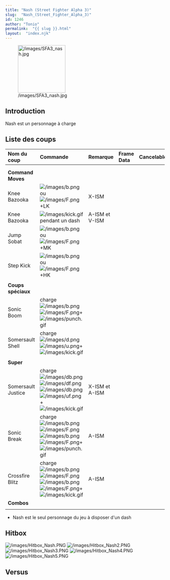 ```yaml
---
title: "Nash (Street Fighter Alpha 3)"
slug:  "Nash_(Street_Fighter_Alpha_3)"
id: 1246
author: "Tonio"
permalink:  "{{ slug }}.html"
layout:  "index.njk"
---
```


<figure>
<img src="/images/SFA3_nash.jpg" title="/images/SFA3_nash.jpg"
width="150" alt="/images/SFA3_nash.jpg" />
<figcaption aria-hidden="true">/images/SFA3_nash.jpg</figcaption>
</figure>

## Introduction

Nash est un personnage à charge

## Liste des coups

| Nom du coup        | Commande                                                                                                                                                                                         | Remarque       | Frame Data | Cancelable | Dommages |
|:-------------------|:-------------------------------------------------------------------------------------------------------------------------------------------------------------------------------------------------|:---------------|:-----------|:-----------|:---------|
|                    |                                                                                                                                                                                                  |                |            |            |          |
|                    |                                                                                                                                                                                                  |                |            |            |          |
| **Command Moves**  |                                                                                                                                                                                                  |                |            |            |          |
| Knee Bazooka       | ![](/images/b.png "/images/b.png")ou![](/images/F.png "/images/F.png")+LK                                                                                                                        | X-ISM          |            |            |          |
| Knee Bazooka       | ![](/images/kick.gif "/images/kick.gif") pendant un dash                                                                                                                                         | A-ISM et V-ISM |            |            |          |
| Jump Sobat         | ![](/images/b.png "/images/b.png")ou![](/images/F.png "/images/F.png")+MK                                                                                                                        |                |            |            |          |
| Step Kick          | ![](/images/b.png "/images/b.png")ou![](/images/F.png "/images/F.png")+HK                                                                                                                        |                |            |            |          |
|                    |                                                                                                                                                                                                  |                |            |            |          |
| **Coups spéciaux** |                                                                                                                                                                                                  |                |            |            |          |
| Sonic Boom         | charge![](/images/b.png "/images/b.png")![](/images/F.png "/images/F.png")+![](/images/punch.gif "/images/punch.gif")                                                                            |                |            |            |          |
| Somersault Shell   | charge![](/images/d.png "/images/d.png")![](/images/u.png "/images/u.png")+![](/images/kick.gif "/images/kick.gif")                                                                              |                |            |            |          |
|                    |                                                                                                                                                                                                  |                |            |            |          |
| **Super**          |                                                                                                                                                                                                  |                |            |            |          |
| Somersault Justice | charge![](/images/db.png "/images/db.png")![](/images/df.png "/images/df.png")![](/images/db.png "/images/db.png")![](/images/uf.png "/images/uf.png") +![](/images/kick.gif "/images/kick.gif") | X-ISM et A-ISM |            |            |          |
| Sonic Break        | charge![](/images/b.png "/images/b.png")![](/images/F.png "/images/F.png")![](/images/b.png "/images/b.png")![](/images/F.png "/images/F.png")+![](/images/punch.gif "/images/punch.gif")        | A-ISM          |            |            |          |
| Crossfire Blitz    | charge![](/images/b.png "/images/b.png")![](/images/F.png "/images/F.png")![](/images/b.png "/images/b.png")![](/images/F.png "/images/F.png")+![](/images/kick.gif "/images/kick.gif")          | A-ISM          |            |            |          |
| **Combos**         |                                                                                                                                                                                                  |                |            |            |          |
|                    |                                                                                                                                                                                                  |                |            |            |          |

- Nash est le seul personnage du jeu à disposer d'un dash

## Hitbox

![](/images/Hitbox_Nash.PNG "/images/Hitbox_Nash.PNG")
![](/images/Hitbox_Nash2.PNG "/images/Hitbox_Nash2.PNG")
![](/images/Hitbox_Nash3.PNG "/images/Hitbox_Nash3.PNG")
![](/images/Hitbox_Nash4.PNG "/images/Hitbox_Nash4.PNG")
![](/images/Hitbox_Nash5.PNG "/images/Hitbox_Nash5.PNG")

## Versus
